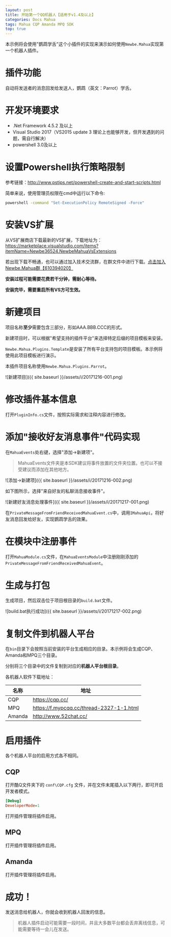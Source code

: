 ```yaml
---
layout: post
title: 开始第一个QQ机器人【适用于v1.4及以上】
categories: Docs Mahua
tags: Mahua CQP Amanda MPQ SDK
top: true
---
```


本示例将会使用"鹦鹉学舌"这个小插件的实现来演示如何使用`Newbe.Mahua`实现第一个机器人插件。

# 插件功能

自动将发送者的消息回发给发送人，鹦鹉（英文：Parrot）学舌。

# 开发环境要求

- .Net Framework 4.5.2 及以上
- Visual Studio 2017（VS2015 update 3 理论上也能够开发，但开发遇到的问题，需自行解决）
- powershell 3.0及以上

# 设置Powershell执行策略限制

参考链接：<http://www.pstips.net/powershell-create-and-start-scripts.html>

简单来说，使用管理员权限在cmd中运行以下命令:

```cmd
powershell -command "Set-ExecutionPolicy RemoteSigned -Force"
```

# 安装VS扩展

从VS扩展商店下载最新的VS扩展，下载地址为：<https://marketplace.visualstudio.com/items?itemName=Newbe36524.NewbeMahuaVsExtensions>

若出现下载不畅通，也可以通过加入技术交流群，在群文件中进行下载。[点击加入Newbe.Mahua群【610394020】](https://jq.qq.com/?_wv=1027&k=4AMMCTx)

**安装过程可能需要花费若干分钟，需耐心等待。**

**安装完毕，需要重启所有VS方可生效。**

# 新建项目

项目名称**至少**需要包含三部分，形如AAA.BBB.CCC的形式。

新建项目时，可以根据"希望支持的插件平台"来选择特定后缀的项目模板来安装。

`Newbe.Mahua.Plugins.Template`是安装了所有平台支持包的项目模板。本示例将使用此项目模板进行演示。

本插件项目名称使用`Newbe.Mahua.Plugins.Parrot`。

![新建项目]({{ site.baseurl }}/assets/i/20171216-001.png)

# 修改插件基本信息

打开`PluginInfo.cs`文件，按照实际需求和注释内容进行修改。

<script src="https://gitee.com/yks/codes/m9hacduk3j50l2qnr6w7191/widget_preview?title=gistfile1.txt">
</script>

# 添加"接收好友消息事件"代码实现

在`MahuaEvents`处右键，选择"添加->新建项"。

> MahuaEvents文件夹是本SDK建议将事件放置的文件夹位置。也可以不接受建议而添加在其他地方。

![添加->新建项]({{ site.baseurl }}/assets/i/20171216-002.png)

如下图所示，选择"来自好友的私聊消息接收事件"。

![新建好友消息处理事件]({{ site.baseurl }}/assets/i/20171217-001.png)

在`PrivateMessageFromFriendReceivedMahuaEvent.cs`中，调用`IMahuaApi`，将好友消息回发给好友，实现鹦鹉学舌的效果。

<script src="https://gitee.com/yks/codes/cy8n95glp0ja6t3er27mw40/widget_preview?title=%E5%B0%86%E5%A5%BD%E5%8F%8B%E4%BF%A1%E6%81%AF%E4%BC%9A%E5%8F%91%E7%BB%99%E5%A5%BD%E5%8F%8B">
</script>

# 在模块中注册事件

打开`MahuaModule.cs`文件，在`MahuaEventsModule`中注册刚刚添加的`PrivateMessageFromFriendReceivedMahuaEvent`。

<script src="https://gitee.com/yks/codes/wlrkzocjhfidng2vytm6s64/widget_preview?title=%E6%B3%A8%E5%86%8C%E4%BA%8B%E4%BB%B6">
</script>

# 生成与打包

生成项目，然后双击位于项目根目录的`build.bat`文件。

![build.bat执行成功]({{ site.baseurl }}/assets/i/20171217-002.png)

# 复制文件到机器人平台

在`bin`目录下会按照当前安装的平台生成相应的目录。本示例将会生成CQP、Amanda和MPQ三个目录。

分别将三个目录中的文件复制到对应的**机器人平台根目录**。

各机器人软件下载地址：

名称     | 地址
------ | ------------------------------------------
CQP    | <https://cqp.cc/>
MPQ    | <https://f.mypcqq.cc/thread-2327-1-1.html>
Amanda | <http://www.52chat.cc/>

# 启用插件

各个机器人平台的启用方式各不相同。

## CQP

打开酷Q文件夹下的 `conf\CQP.cfg` 文件，并在文件末尾插入以下两行，即可开启开发者模式。

```ini
[Debug]
DeveloperMode=1
```

打开插件管理将插件启用。

## MPQ

打开插件管理将插件启用。

## Amanda

打开插件管理将插件启用。

# 成功！

发送消息给机器人，你就会收到机器人回发的信息。

> 机器人插件启动可能需要一段时间，并且大多数平台都会丢弃离线信息，可能需要等待一会儿在发送。
